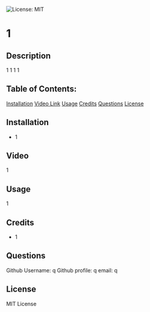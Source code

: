 ![License: MIT](https://img.shields.io/badge/License-MIT-yellow.svg)

# 1

## Description 
1
1
1
1

## Table of Contents: 

[Installation](#Installation)
[Video Link](#video)
[Usage](#usage)
[Credits](#credits)
[Questions](#questions)
[License](#license)

## Installation

- 1


## Video

1


## Usage
1

## Credits

- 1
## Questions

Github Username: q
Github profile: q
email: q

## License

MIT License
